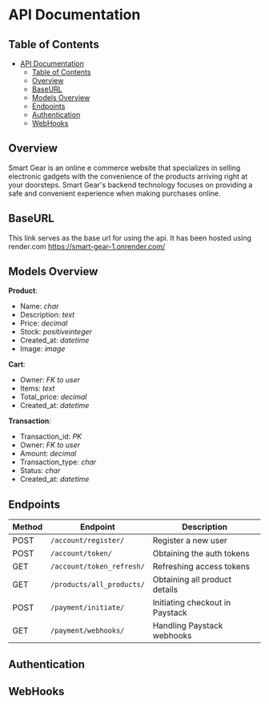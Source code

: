 # API Documentation

## Table of Contents
- [API Documentation](#api-documentation)
  - [Table of Contents](#table-of-contents)
  - [Overview](#overview)
  - [BaseURL](#baseurl)
  - [Models Overview](#models-overview)
  - [Endpoints](#endpoints)
  - [Authentication](#authentication)
  - [WebHooks](#webhooks)

## Overview
Smart Gear is an online e commerce website that specializes in selling electronic gadgets with the convenience of the products arriving right at your doorsteps. Smart Gear's backend technology focuses on providing a safe and convenient experience when making purchases online.

## BaseURL
This link serves as the base url for using the api. It has been hosted using render.com
    https://smart-gear-1.onrender.com/


## Models Overview
**Product**:
- Name: *char*
- Description: *text*
- Price: *decimal*
- Stock: *positiveinteger*
- Created_at: *datetime*
- Image: *image*

**Cart**:
- Owner: *FK to user*
- Items: *text*
- Total_price: *decimal*
- Created_at: *datetime*

**Transaction**:
- Transaction_id: *PK*
- Owner: *FK to user*
- Amount: *decimal*
- Transaction_type: *char*
- Status: *char*
- Created_at: *datetime*

## Endpoints

| Method | Endpoint                  | Description                      |
|--------|---------------------------|----------------------------------|
| POST   | `/account/register/`      | Register a new user              | 
| POST   | `/account/token/`         | Obtaining the auth tokens        | 
| GET    | `/account/token_refresh/` | Refreshing access tokens         | 
| GET    | `/products/all_products/`  | Obtaining all product details    | 
| POST   | `/payment/initiate/`      | Initiating checkout in Paystack  | 
| GET    | `/payment/webhooks/`      | Handling Paystack webhooks       | 

## Authentication

## WebHooks